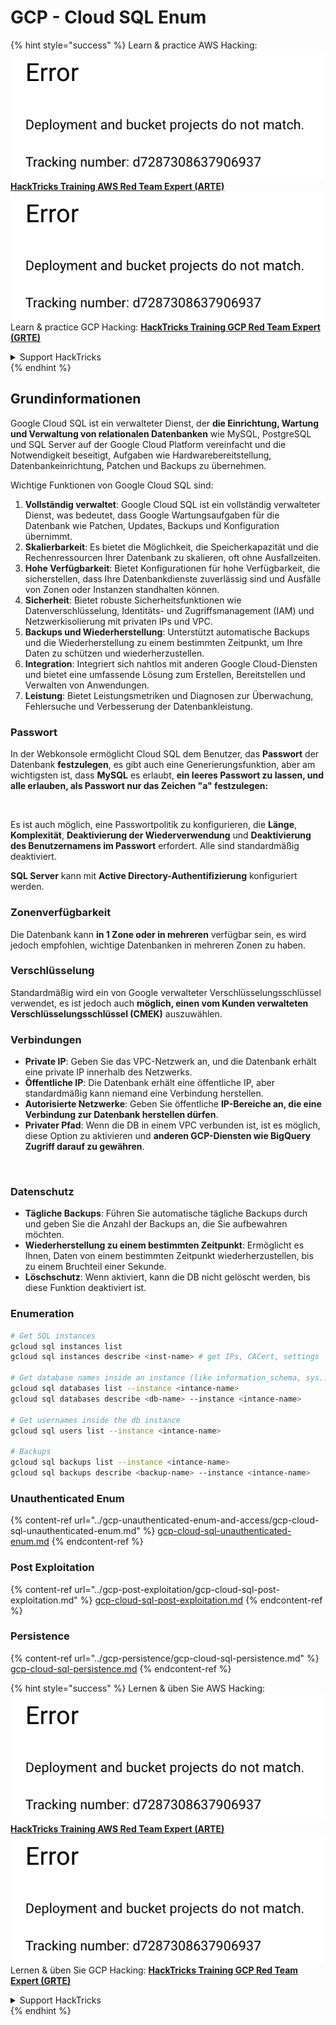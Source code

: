 # GCP - Cloud SQL Enum

{% hint style="success" %}
Learn & practice AWS Hacking:<img src="../../../.gitbook/assets/image (1) (1).png" alt="" data-size="line">[**HackTricks Training AWS Red Team Expert (ARTE)**](https://training.hacktricks.xyz/courses/arte)<img src="../../../.gitbook/assets/image (1) (1).png" alt="" data-size="line">\
Learn & practice GCP Hacking: <img src="../../../.gitbook/assets/image (2).png" alt="" data-size="line">[**HackTricks Training GCP Red Team Expert (GRTE)**<img src="../../../.gitbook/assets/image (2).png" alt="" data-size="line">](https://training.hacktricks.xyz/courses/grte)

<details>

<summary>Support HackTricks</summary>

* Check the [**subscription plans**](https://github.com/sponsors/carlospolop)!
* **Join the** 💬 [**Discord group**](https://discord.gg/hRep4RUj7f) or the [**telegram group**](https://t.me/peass) or **follow** us on **Twitter** 🐦 [**@hacktricks\_live**](https://twitter.com/hacktricks\_live)**.**
* **Share hacking tricks by submitting PRs to the** [**HackTricks**](https://github.com/carlospolop/hacktricks) and [**HackTricks Cloud**](https://github.com/carlospolop/hacktricks-cloud) github repos.

</details>
{% endhint %}

## Grundinformationen

Google Cloud SQL ist ein verwalteter Dienst, der **die Einrichtung, Wartung und Verwaltung von relationalen Datenbanken** wie MySQL, PostgreSQL und SQL Server auf der Google Cloud Platform vereinfacht und die Notwendigkeit beseitigt, Aufgaben wie Hardwarebereitstellung, Datenbankeinrichtung, Patchen und Backups zu übernehmen.

Wichtige Funktionen von Google Cloud SQL sind:

1. **Vollständig verwaltet**: Google Cloud SQL ist ein vollständig verwalteter Dienst, was bedeutet, dass Google Wartungsaufgaben für die Datenbank wie Patchen, Updates, Backups und Konfiguration übernimmt.
2. **Skalierbarkeit**: Es bietet die Möglichkeit, die Speicherkapazität und die Rechenressourcen Ihrer Datenbank zu skalieren, oft ohne Ausfallzeiten.
3. **Hohe Verfügbarkeit**: Bietet Konfigurationen für hohe Verfügbarkeit, die sicherstellen, dass Ihre Datenbankdienste zuverlässig sind und Ausfälle von Zonen oder Instanzen standhalten können.
4. **Sicherheit**: Bietet robuste Sicherheitsfunktionen wie Datenverschlüsselung, Identitäts- und Zugriffsmanagement (IAM) und Netzwerkisolierung mit privaten IPs und VPC.
5. **Backups und Wiederherstellung**: Unterstützt automatische Backups und die Wiederherstellung zu einem bestimmten Zeitpunkt, um Ihre Daten zu schützen und wiederherzustellen.
6. **Integration**: Integriert sich nahtlos mit anderen Google Cloud-Diensten und bietet eine umfassende Lösung zum Erstellen, Bereitstellen und Verwalten von Anwendungen.
7. **Leistung**: Bietet Leistungsmetriken und Diagnosen zur Überwachung, Fehlersuche und Verbesserung der Datenbankleistung.

### Passwort

In der Webkonsole ermöglicht Cloud SQL dem Benutzer, das **Passwort** der Datenbank **festzulegen**, es gibt auch eine Generierungsfunktion, aber am wichtigsten ist, dass **MySQL** es erlaubt, **ein leeres Passwort zu lassen, und alle erlauben, als Passwort nur das Zeichen "a" festzulegen:**

<figure><img src="../../../.gitbook/assets/image (14).png" alt=""><figcaption></figcaption></figure>

Es ist auch möglich, eine Passwortpolitik zu konfigurieren, die **Länge**, **Komplexität**, **Deaktivierung der Wiederverwendung** und **Deaktivierung des Benutzernamens im Passwort** erfordert. Alle sind standardmäßig deaktiviert.

**SQL Server** kann mit **Active Directory-Authentifizierung** konfiguriert werden.

### Zonenverfügbarkeit

Die Datenbank kann **in 1 Zone oder in mehreren** verfügbar sein, es wird jedoch empfohlen, wichtige Datenbanken in mehreren Zonen zu haben.

### Verschlüsselung

Standardmäßig wird ein von Google verwalteter Verschlüsselungsschlüssel verwendet, es ist jedoch auch **möglich, einen vom Kunden verwalteten Verschlüsselungsschlüssel (CMEK)** auszuwählen.

### Verbindungen

* **Private IP**: Geben Sie das VPC-Netzwerk an, und die Datenbank erhält eine private IP innerhalb des Netzwerks.
* **Öffentliche IP**: Die Datenbank erhält eine öffentliche IP, aber standardmäßig kann niemand eine Verbindung herstellen.
* **Autorisierte Netzwerke**: Geben Sie öffentliche **IP-Bereiche an, die eine Verbindung zur Datenbank herstellen dürfen**.
* **Privater Pfad**: Wenn die DB in einem VPC verbunden ist, ist es möglich, diese Option zu aktivieren und **anderen GCP-Diensten wie BigQuery Zugriff darauf zu gewähren**.

<figure><img src="../../../.gitbook/assets/image (15).png" alt=""><figcaption></figcaption></figure>

### Datenschutz

* **Tägliche Backups**: Führen Sie automatische tägliche Backups durch und geben Sie die Anzahl der Backups an, die Sie aufbewahren möchten.
* **Wiederherstellung zu einem bestimmten Zeitpunkt**: Ermöglicht es Ihnen, Daten von einem bestimmten Zeitpunkt wiederherzustellen, bis zu einem Bruchteil einer Sekunde.
* **Löschschutz**: Wenn aktiviert, kann die DB nicht gelöscht werden, bis diese Funktion deaktiviert ist.

### Enumeration
```bash
# Get SQL instances
gcloud sql instances list
gcloud sql instances describe <inst-name> # get IPs, CACert, settings

# Get database names inside an instance (like information_schema, sys...)
gcloud sql databases list --instance <intance-name>
gcloud sql databases describe <db-name> --instance <intance-name>

# Get usernames inside the db instance
gcloud sql users list --instance <intance-name>

# Backups
gcloud sql backups list --instance <intance-name>
gcloud sql backups describe <backup-name> --instance <intance-name>
```
### Unauthenticated Enum

{% content-ref url="../gcp-unauthenticated-enum-and-access/gcp-cloud-sql-unauthenticated-enum.md" %}
[gcp-cloud-sql-unauthenticated-enum.md](../gcp-unauthenticated-enum-and-access/gcp-cloud-sql-unauthenticated-enum.md)
{% endcontent-ref %}

### Post Exploitation

{% content-ref url="../gcp-post-exploitation/gcp-cloud-sql-post-exploitation.md" %}
[gcp-cloud-sql-post-exploitation.md](../gcp-post-exploitation/gcp-cloud-sql-post-exploitation.md)
{% endcontent-ref %}

### Persistence

{% content-ref url="../gcp-persistence/gcp-cloud-sql-persistence.md" %}
[gcp-cloud-sql-persistence.md](../gcp-persistence/gcp-cloud-sql-persistence.md)
{% endcontent-ref %}

{% hint style="success" %}
Lernen & üben Sie AWS Hacking:<img src="../../../.gitbook/assets/image (1) (1).png" alt="" data-size="line">[**HackTricks Training AWS Red Team Expert (ARTE)**](https://training.hacktricks.xyz/courses/arte)<img src="../../../.gitbook/assets/image (1) (1).png" alt="" data-size="line">\
Lernen & üben Sie GCP Hacking: <img src="../../../.gitbook/assets/image (2).png" alt="" data-size="line">[**HackTricks Training GCP Red Team Expert (GRTE)**<img src="../../../.gitbook/assets/image (2).png" alt="" data-size="line">](https://training.hacktricks.xyz/courses/grte)

<details>

<summary>Support HackTricks</summary>

* Überprüfen Sie die [**Abonnementpläne**](https://github.com/sponsors/carlospolop)!
* **Treten Sie der** 💬 [**Discord-Gruppe**](https://discord.gg/hRep4RUj7f) oder der [**Telegram-Gruppe**](https://t.me/peass) bei oder **folgen** Sie uns auf **Twitter** 🐦 [**@hacktricks\_live**](https://twitter.com/hacktricks\_live)**.**
* **Teilen Sie Hacking-Tricks, indem Sie PRs an die** [**HackTricks**](https://github.com/carlospolop/hacktricks) und [**HackTricks Cloud**](https://github.com/carlospolop/hacktricks-cloud) GitHub-Repos senden.

</details>
{% endhint %}
